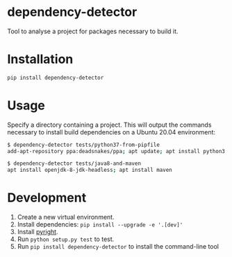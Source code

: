 # dependency-detector
Tool to analyse a project for packages necessary to build it.

# Installation
```sh
pip install dependency-detector
```

# Usage
Specify a directory containing a project. This will output the commands necessary to install build dependencies on a Ubuntu 20.04 environment:

```sh
$ dependency-detector tests/python37-from-pipfile 
add-apt-repository ppa:deadsnakes/ppa; apt update; apt install python3.7

$ dependency-detector tests/java8-and-maven      
apt install openjdk-8-jdk-headless; apt install maven
```

# Development
1. Create a new virtual environment.
1. Install dependencies: `pip install --upgrade -e '.[dev]'`
1. Install [pyright](https://github.com/microsoft/pyright).
1. Run `python setup.py test` to test.
1. Run `pip install dependency-detector` to install the command-line tool
